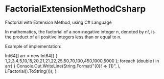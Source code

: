 # FactorialExtensionMethodCsharp
Factorial with Extension Method, using C# Language

In mathematics, the factorial of a non-negative integer n, denoted by n!, is the product of all positive integers less than or equal to n.

Example of implementation:

Int64[] arr = new Int64[] {
  1,2,3,4,5,10,15,20,21,21,22,25,50,70,100,450,1000,5000
};
foreach (double i in arr)
{
    Console.Out.WriteLine(String.Format("{0}! => {1}", i, i.Factorial().ToString()));
}
